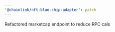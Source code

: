 ```yaml
---
'@chainlink/nft-blue-chip-adapter': patch
---
```


Refactored marketcap endpoint to reduce RPC cals
